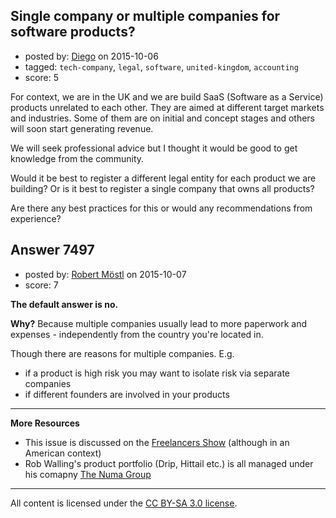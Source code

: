 ## Single company or multiple companies for software products?

- posted by: [Diego](https://stackexchange.com/users/2205060/diego) on 2015-10-06
- tagged: `tech-company`, `legal`, `software`, `united-kingdom`, `accounting`
- score: 5

For context, we are in the UK and we are build SaaS (Software as a Service) products unrelated to each other. They are aimed at different target markets and industries. Some of them are on initial and concept stages and others will soon start generating revenue.

We will seek professional advice but I thought it would be good to get knowledge from the community.

Would it be best to register a different legal entity for each product we are building? Or is it best to register a single company that owns all products?

Are there any best practices for this or would any recommendations from experience?


## Answer 7497

- posted by: [Robert Möstl](https://stackexchange.com/users/1018191/robert-m-stl) on 2015-10-07
- score: 7

**The default answer is no.**

**Why?** Because multiple companies usually lead to more paperwork and expenses - independently from the country you're located in.

Though there are reasons for multiple companies. E.g. 

- if a product is high risk you may want to isolate risk via separate companies
- if different founders are involved in your products

----------

**More Resources**

- This issue is discussed on the [Freelancers Show](https://devchat.tv/freelancers/the-freelancers-show-live-q-a-5-march-24-2015) (although in an American context)
- Rob Walling's product portfolio (Drip, Hittail etc.) is all managed under his comapny [The Numa Group](http://www.thenumagroup.com/)



---

All content is licensed under the [CC BY-SA 3.0 license](https://creativecommons.org/licenses/by-sa/3.0/).
